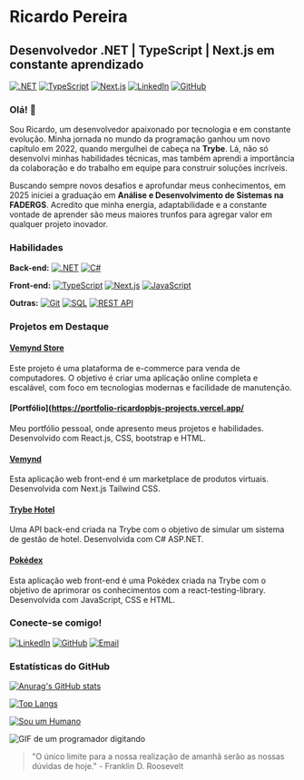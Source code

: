 # Ricardo Pereira
## Desenvolvedor .NET | TypeScript | Next.js em constante aprendizado

[![.NET](https://img.shields.io/badge/.NET-5C2D91?style=for-the-badge&logo=.net&logoColor=white)](https://dotnet.microsoft.com/)
[![TypeScript](https://img.shields.io/badge/TypeScript-007ACC?style=for-the-badge&logo=typescript&logoColor=white)](https://www.typescriptlang.org/)
[![Next.js](https://img.shields.io/badge/Next.js-000000?style=for-the-badge&logo=nextdotjs&logoColor=white)](https://nextjs.org/)
[![LinkedIn](https://img.shields.io/badge/LinkedIn-0077B5?style=for-the-badge&logo=linkedin&logoColor=white)](https://www.linkedin.com/in/ricardo-pereira-dev/)
[![GitHub](https://img.shields.io/badge/GitHub-100000?style=for-the-badge&logo=github&logoColor=white)](https://github.com/RicardoPBJ)

### Olá! 👋

Sou Ricardo, um desenvolvedor apaixonado por tecnologia e em constante evolução. Minha jornada no mundo da programação ganhou um novo capítulo em 2022, quando mergulhei de cabeça na **Trybe**. Lá, não só desenvolvi minhas habilidades técnicas, mas também aprendi a importância da colaboração e do trabalho em equipe para construir soluções incríveis.

Buscando sempre novos desafios e aprofundar meus conhecimentos, em 2025 iniciei a graduação em **Análise e Desenvolvimento de Sistemas na FADERGS**. Acredito que minha energia, adaptabilidade e a constante vontade de aprender são meus maiores trunfos para agregar valor em qualquer projeto inovador.

### Habilidades

**Back-end:**
[![.NET](https://img.shields.io/badge/.NET-5C2D91?style=for-the-badge&logo=.net&logoColor=white)](https://dotnet.microsoft.com/)
[![C#](https://img.shields.io/badge/C%23-239120?style=for-the-badge&logo=c-sharp&logoColor=white)](https://docs.microsoft.com/en-us/dotnet/csharp/)

**Front-end:**
[![TypeScript](https://img.shields.io/badge/TypeScript-007ACC?style=for-the-badge&logo=typescript&logoColor=white)](https://www.typescriptlang.org/)
[![Next.js](https://img.shields.io/badge/Next.js-000000?style=for-the-badge&logo=nextdotjs&logoColor=white)](https://nextjs.org/)
[![JavaScript](https://img.shields.io/badge/JavaScript-F7DF1E?style=for-the-badge&logo=javascript&logoColor=black)](https://developer.mozilla.org/en-US/docs/Web/JavaScript)

**Outras:**
[![Git](https://img.shields.io/badge/Git-F05032?style=for-the-badge&logo=git&logoColor=white)](https://git-scm.com/)
[![SQL](https://img.shields.io/badge/SQL-4A8F98?style=for-the-badge&logo=sql&logoColor=white)](https://www.w3schools.com/sql/)
[![REST API](https://img.shields.io/badge/REST%20API-000000?style=for-the-badge&logo=rest-api&logoColor=white)](https://restfulapi.net/)

### Projetos em Destaque

#### [Vemynd Store](https://github.com/RicardoPBJ/Vemynd-Store)
Este projeto é uma plataforma de e-commerce para venda de computadores. O objetivo é criar uma aplicação online completa e escalável, com foco em tecnologias modernas e facilidade de manutenção.

#### [Portfólio](https://portfolio-ricardopbjs-projects.vercel.app/
Meu portfólio pessoal, onde apresento meus projetos e habilidades. Desenvolvido com React.js, CSS, bootstrap e HTML.

#### [Vemynd](https://vemynd.vercel.app/)
Esta aplicação web front-end é um marketplace de produtos virtuais. Desenvolvida com Next.js Tailwind CSS.

#### [Trybe Hotel](https://github.com/RicardoPBJ/trybe-hotel-d)
Uma API back-end criada na Trybe com o objetivo de simular um sistema de gestão de hotel. Desenvolvida com C# ASP.NET.

#### [Pokédex](https://react-testing-library-indol.vercel.app/)
Esta aplicação web front-end é uma Pokédex criada na Trybe com o objetivo de aprimorar os conhecimentos com a react-testing-library. Desenvolvida com JavaScript, CSS e HTML.

### Conecte-se comigo!

[![LinkedIn](https://img.shields.io/badge/LinkedIn-0077B5?style=for-the-badge&logo=linkedin&logoColor=white)](https://www.linkedin.com/in/ricardo-pereira-dev/)
[![GitHub](https://img.shields.io/badge/GitHub-100000?style=for-the-badge&logo=github&logoColor=white)](https://github.com/RicardoPBJ)
[![Email](https://img.shields.io/badge/Email-EA4335?style=for-the-badge&logo=gmail&logoColor=white)](mailto:ofcrbrum@gmail.com)

### Estatísticas do GitHub

[![Anurag's GitHub stats](https://github-readme-stats.vercel.app/api?username=RicardoPBJ&show_icons=true&theme=material-palenight)](https://github.com/anuraghazra/github-readme-stats)

[![Top Langs](https://github-readme-stats.vercel.app/api/top-langs/?username=RicardoPBJ&layout=compact&theme=material-palenight)](https://github.com/anuraghazra/github-readme-stats)

[![Sou um Humano](https://img.shields.io/badge/Sou%20um-Humano-brightgreen)](https://www.reddit.com/r/totallynotrobots/)

![GIF de um programador digitando](https://media.giphy.com/media/JIX9t2j0ZTN9S/giphy.gif)

> "O único limite para a nossa realização de amanhã serão as nossas dúvidas de hoje." - Franklin D. Roosevelt
